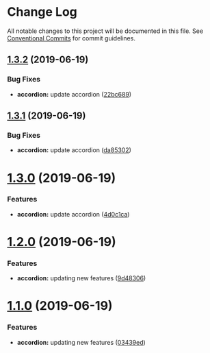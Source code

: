 # Change Log

All notable changes to this project will be documented in this file.
See [Conventional Commits](https://conventionalcommits.org) for commit guidelines.

## [1.3.2](https://github.com/MansoorBashaBellary/design-mono/compare/@mansoorbashabellary/dm-accordion@1.3.1...@mansoorbashabellary/dm-accordion@1.3.2) (2019-06-19)


### Bug Fixes

* **accordion:** update accordion ([22bc689](https://github.com/MansoorBashaBellary/design-mono/commit/22bc689))





## [1.3.1](https://github.com/MansoorBashaBellary/design-mono/compare/@mansoorbashabellary/dm-accordion@1.3.0...@mansoorbashabellary/dm-accordion@1.3.1) (2019-06-19)


### Bug Fixes

* **accordion:** update accordion ([da85302](https://github.com/MansoorBashaBellary/design-mono/commit/da85302))





# [1.3.0](https://github.com/MansoorBashaBellary/design-mono/compare/@mansoorbashabellary/dm-accordion@1.2.3...@mansoorbashabellary/dm-accordion@1.3.0) (2019-06-19)


### Features

* **accordion:** update accordion ([4d0c1ca](https://github.com/MansoorBashaBellary/design-mono/commit/4d0c1ca))





# [1.2.0](https://github.com/MansoorBashaBellary/design-mono/compare/@mansoorbashabellary/dm-accordion@1.1.0...@mansoorbashabellary/dm-accordion@1.2.0) (2019-06-19)


### Features

* **accordion:** updating new features ([9d48306](https://github.com/MansoorBashaBellary/design-mono/commit/9d48306))





# [1.1.0](https://github.com/MansoorBashaBellary/design-mono/compare/@mansoorbashabellary/dm-accordion@1.0.9...@mansoorbashabellary/dm-accordion@1.1.0) (2019-06-19)


### Features

* **accordion:** updating new features ([03439ed](https://github.com/MansoorBashaBellary/design-mono/commit/03439ed))
